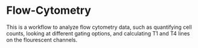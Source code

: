 # Flow-Cytometry
 
This is a workflow to analyze flow cytometry data, such as quantifying cell counts, looking at different gating options, and calculating T1 and T4 lines on the flourescent channels. 